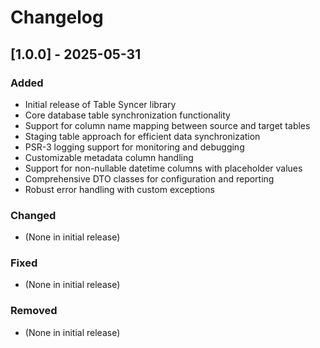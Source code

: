 # Changelog

## [1.0.0] - 2025-05-31
### Added
- Initial release of Table Syncer library
- Core database table synchronization functionality
- Support for column name mapping between source and target tables
- Staging table approach for efficient data synchronization
- PSR-3 logging support for monitoring and debugging
- Customizable metadata column handling
- Support for non-nullable datetime columns with placeholder values
- Comprehensive DTO classes for configuration and reporting
- Robust error handling with custom exceptions

### Changed
- (None in initial release)

### Fixed
- (None in initial release)

### Removed
- (None in initial release)